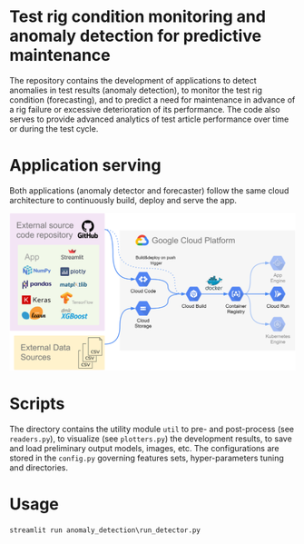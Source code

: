 # Test rig condition monitoring and anomaly detection for predictive maintenance 

The repository contains the development of applications to detect anomalies in test results (anomaly detection), to monitor the test rig condition (forecasting), and to predict a need for maintenance in advance of a rig failure or excessive deterioration of its performance. The code also serves to provide advanced analytics of test article performance over time or during the test cycle.

# Application serving

Both applications (anomaly detector and forecaster) follow the same cloud architecture to continuously build, deploy and serve the app.

![App delivery architecture](https://github.com/ivanokhotnikov/test_rig/blob/master/images/serving_architecture.png?raw=True)


# Scripts

The directory contains the utility module `util` to pre- and post-process (see `readers.py`), to visualize (see `plotters.py`) the development results, to save and load preliminary output models, images, etc. The configurations are stored in  the `config.py` governing features sets, hyper-parameters tuning and directories.

# Usage

`
streamlit run anomaly_detection\run_detector.py
`